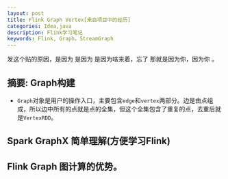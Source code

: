 ```yaml
---
layout: post
title: Flink Graph Vertex[来自项目中的经历]
categories: Idea,java
description: Flink学习笔记
keywords: Flink, Graph，StreamGraph
---
```



发这个贴的原因，是因为 是因为 是因为啥来着，忘了 那就是因为你，因为你 。


## 摘要: Graph构建
   * `Graph`对象是用户的操作入口，主要包含`edge`和`vertex`两部分。边是由点组成，所以边中所有的点就是点的全集，但这个全集包含了重复的点，去重后就是`VertexRDD`。

## Spark GraphX 简单理解(方便学习Flink)

## Flink Graph 图计算的优势。

